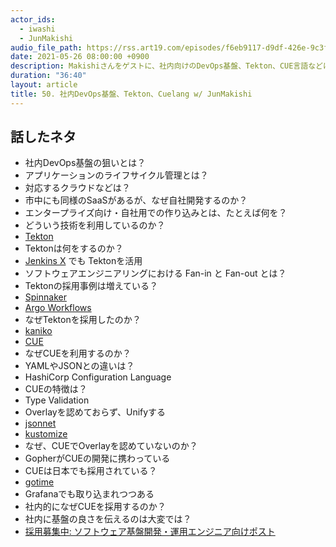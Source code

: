 ```yaml
---
actor_ids:
  - iwashi
  - JunMakishi
audio_file_path: https://rss.art19.com/episodes/f6eb9117-d9df-426e-9c3f-4944e42f6f96.mp3
date: 2021-05-26 08:00:00 +0900
description: Makishiさんをゲストに、社内向けのDevOps基盤、Tekton、CUE言語などについて語っていただいたエピソードです。
duration: "36:40"
layout: article
title: 50. 社内DevOps基盤、Tekton、Cuelang w/ JunMakishi
---
```


## 話したネタ

- 社内DevOps基盤の狙いとは？
- アプリケーションのライフサイクル管理とは？
- 対応するクラウドなどは？
- 市中にも同様のSaaSがあるが、なぜ自社開発するのか？
- エンタープライズ向け・自社用での作り込みとは、たとえば何を？
- どういう技術を利用しているのか？
- [Tekton](https://tekton.dev/)
- Tektonは何をするのか？
- [Jenkins X](https://jenkins-x.io/) でも Tektonを活用
- ソフトウェアエンジニアリングにおける Fan-in と Fan-out とは？
- Tektonの採用事例は増えている？
- [Spinnaker](https://spinnaker.io/)
- [Argo Workflows](https://github.com/argoproj/argo-workflows)
- なぜTektonを採用したのか？
- [kaniko](https://github.com/GoogleContainerTools/kaniko)
- [CUE](https://cuelang.org/)
- なぜCUEを利用するのか？
- YAMLやJSONとの違いは？
- HashiCorp Configuration Language
- CUEの特徴は？
- Type Validation
- Overlayを認めておらず、Unifyする
- [jsonnet](https://jsonnet.org/)
- [kustomize](https://github.com/kubernetes-sigs/kustomize)
- なぜ、CUEでOverlayを認めていないのか？
- GopherがCUEの開発に携わっている
- CUEは日本でも採用されている？
- [gotime](https://changelog.com/gotime/163)
- Grafanaでも取り込まれつつある
- 社内的になぜCUEを採用するのか？
- 社内に基盤の良さを伝えるのは大変では？
- [採用募集中: ソフトウェア基盤開発・運用エンジニア向けポスト](https://hrmos.co/pages/nttcom0033/jobs/0000019)
